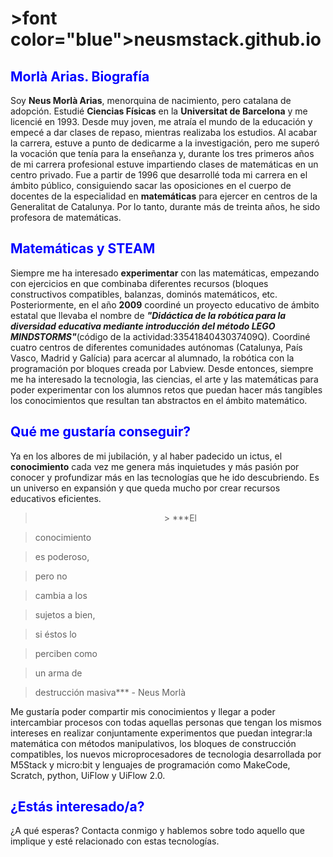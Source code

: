 # >font color="blue">neusmstack.github.io</font>
## <font color="blue"> Morlà Arias. Biografía </font>

Soy **Neus Morlà Arias**, menorquina de nacimiento, pero catalana de adopción. Estudié **Ciencias Físicas** en la **Universitat de Barcelona** y me licencié en 1993. Desde muy joven, me atraía el mundo de la educación y empecé a dar clases de repaso, mientras realizaba los estudios. Al acabar la carrera, estuve a punto de dedicarme a la investigación, pero me superó la vocación que tenía para la enseñanza y, durante los tres primeros años de mi carrera profesional estuve impartiendo clases de matemáticas en un centro privado. Fue a partir de 1996 que desarrollé toda mi carrera en el ámbito público, consiguiendo sacar las oposiciones en el cuerpo de docentes de la especialidad en **matemáticas** para ejercer en centros de la Generalitat de Catalunya. Por lo tanto, durante más de treinta años, he sido profesora de matemáticas.

## <font color="blue"> Matemáticas y STEAM </font>

Siempre me ha interesado **experimentar** con las matemáticas, empezando con ejercicios en que combinaba diferentes recursos (bloques constructivos compatibles, balanzas, dominós matemáticos, etc. Posteriormente, en el año **2009** coordiné un proyecto educativo de ámbito estatal que llevaba el nombre de ***"Didáctica de la robótica para la diversidad educativa mediante introducción del método LEGO MINDSTORMS"***(código de la actividad:3354184043037409Q). Coordiné cuatro centros de diferentes comunidades autónomas (Catalunya, País Vasco, Madrid y Galícia) para acercar al alumnado, la robótica con la programación por bloques creada por Labview. Desde entonces, siempre me ha interesado la tecnologia, las ciencias, el arte y las matemáticas para poder experimentar con los alumnos retos que puedan hacer más tangibles los conocimientos que resultan tan abstractos en el ámbito matemático.

## <font color="blue"> Qué me gustaría conseguir? </font>

Ya en los albores de mi jubilación, y al haber padecido un ictus, el **conocimiento** cada vez me genera más inquietudes y más pasión por conocer y profundizar más en las tecnologías que he ido descubriendo. Es un universo en expansión y que queda mucho por crear recursos educativos eficientes. 

> <center> > ***El

>conocimiento

>es poderoso,

>pero no

>cambia a los

>sujetos a bien,

>si éstos lo

>perciben como

>un arma de

>destrucción masiva*** - Neus Morlà</center>

Me gustaría poder compartir mis conocimientos y llegar a poder intercambiar procesos con todas aquellas personas que tengan los mismos intereses en realizar conjuntamente experimentos que puedan integrar:la matemática con métodos manipulativos, los bloques de construcción compatibles, los nuevos microprocesadores de tecnologia desarrollada por M5Stack y micro:bit y lenguajes de programación como MakeCode, Scratch, python, UiFlow y UiFlow 2.0.

## <font color="blue"> ¿Estás interesado/a? </font>

¿A qué esperas? Contacta conmigo y hablemos sobre todo aquello que implique y esté relacionado con estas tecnologías.
